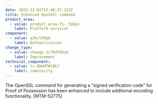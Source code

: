 ```yaml
---
date: 2023-12-01T15:48:37.323Z
title: Enhanced OpenSSl command
product_area:
  - value: product_area-T1-_TpDyv
    label: Platform services
component:
  - value: q3kclF6pO
    label: Authentication
change_type:
  - value: change-2c7RdTdXo4
    label: Improvement
technical_component:
  - value: tc-QHwMfWtBk7
    label: cumulocity
---
```

The OpenSSL command for generating a “signed verification code” for Proof of Possession has been enhanced to include additional encoding functionality. \[MTM-52775]
